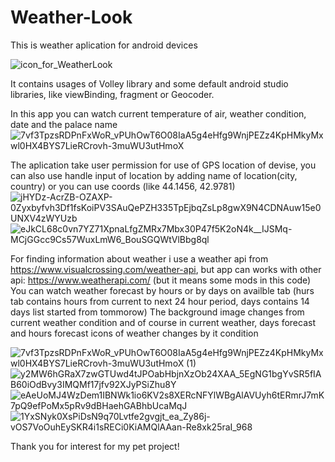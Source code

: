 # Weather-Look
This is weather aplication for android devices

![icon_for_WeatherLook](https://user-images.githubusercontent.com/79454370/215432432-30a6415e-1d1d-49cb-8b0b-644fd0df6f16.png)

It contains usages of Volley library and some default android studio libraries,
like viewBinding, fragment or Geocoder.

In this app you can watch current temperature of air, weather condition, date and the palace name
![7vf3TpzsRDPnFxWoR_vPUhOwT6O08IaA5g4eHfg9WnjPEZz4KpHMkyMxwl0HX4BYS7LieRCrovh-3muWU3utHmoX](https://user-images.githubusercontent.com/79454370/215432637-4ed71a94-b0f7-4bf9-b307-132e64d82702.jpg)

The aplication take user permission for use of GPS location of devise,
you can also use handle input of location by adding name of location(city, country) 
or you can use coords (like 44.1456, 42.9781)
![jHYDz-AcrZB-OZAXP-0Zyxbyfvh3Df1fsKoiPV3SAuQePZH335TpEjbqZsLp8gwX9N4CDNAuw15e0UNXV4zWYUzb](https://user-images.githubusercontent.com/79454370/215433517-9f8f2bb6-a5b4-425d-b321-b4e16b789eda.jpg)
![eJkCL68c0vn7YZ71XpnaLfgZMRx7Mbx30P47f5K2oN4k__IJSMq-MCjGGcc9Cs57WuxLmW6_BouSGQWtVlBbg8ql](https://user-images.githubusercontent.com/79454370/215433567-8d97d99b-0fd7-4a07-a00a-f2b5c4b68646.jpg)
 
 For finding information about weather i use a weather api from https://www.visualcrossing.com/weather-api,
 but app can works with other api: https://www.weatherapi.com/ (but it means some mods in this code)
You can watch weather forecast by hours or by days on availble tab (hurs tab contains hours from current to next
24 hour period, days contains 14 days list started from tommorow)
The background image changes from current weather condition and of course in current weather, days forecast and hours forecast
icons of weather changes by it condition 

![7vf3TpzsRDPnFxWoR_vPUhOwT6O08IaA5g4eHfg9WnjPEZz4KpHMkyMxwl0HX4BYS7LieRCrovh-3muWU3utHmoX (1)](https://user-images.githubusercontent.com/79454370/215436164-052e53c7-d07f-448d-b286-2d1390ee0c59.jpg)
![y2MW6hGRaX7zwGTUwd4tJPOabHbjnXzOb24XAA_5EgNG1bgYvSR5fIAB60iOdBvy3IMQMf17jfv92XJyPSiZhu8Y](https://user-images.githubusercontent.com/79454370/215436175-54ba550c-3b79-46d1-92ef-9191ef9bf7f2.jpg)
![eAeUoMJ4WzDem1IBNWk1io6KV2s8XERcNFYlWBgAlAVUyh6tERmrJ7mK7pQ9efPoMx5pRv9dBHaehGABhbUcaMqJ](https://user-images.githubusercontent.com/79454370/215436190-d75578a2-9ec6-41d6-b2ab-fd4b2ef57ebf.jpg)
![1YxSNyk0XsPiDsN9q70Lvtfe2gvgjt_ea_Zy86j-vOS7VoOuhEySKR4i1sRECi0KiAMQlAAan-Re8xk25raI_968](https://user-images.githubusercontent.com/79454370/215436199-1d848d0d-cde6-444c-81fb-2be270fa5db1.jpg)

Thank you for interest for my pet project!
